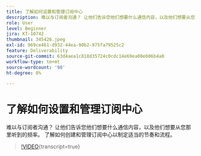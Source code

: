 ```yaml
---
title: 了解如何设置和管理订阅中心
description: 难以与订阅者沟通？ 让他们告诉您他们想要什么通信内容，以及他们想要从您那里听到的频率。 了解如何创建和管理订阅中心以制定适当的节奏和流程。
role: User
level: Beginner
jira: KT-10742
thumbnail: 345426.jpeg
exl-id: 969ce461-d932-44ea-90b2-975fa79525c2
feature: Deliverability
source-git-commit: 63d4aea1c818d35724c0cdc14e69ea00eb06b4a0
workflow-type: tm+mt
source-wordcount: '98'
ht-degree: 0%

---
```


# 了解如何设置和管理订阅中心

难以与订阅者沟通？ 让他们告诉您他们想要什么通信内容，以及他们想要从您那里听到的频率。 了解如何创建和管理订阅中心以制定适当的节奏和流程。

>[!VIDEO](https://video.tv.adobe.com/v/345426/?quality=12&learn=on){transcript=true}
